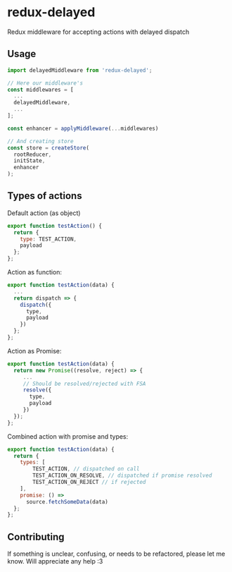 # redux-delayed
Redux middleware for accepting actions with delayed dispatch

## Usage

```js
import delayedMiddleware from 'redux-delayed';

// Here our middleware's
const middlewares = [
  ...
  delayedMiddleware,
  ...
];

const enhancer = applyMiddleware(...middlewares)

// And creating store
const store = createStore(
  rootReducer,
  initState,
  enhancer
);
```

## Types of actions

Default action (as object)

```js
export function testAction() {
  return {
    type: TEST_ACTION,
    payload
  };
};
```

Action as function:

```js
export function testAction(data) {
  ...
  return dispatch => {
    dispatch({
      type,
      payload
    })
  };
};
```

Action as Promise:

```js
export function testAction(data) {
  return new Promise((resolve, reject) => {
     ...
     // Should be resolved/rejected with FSA
     resolve({
       type,
       payload
     })
  });
};
```

Combined action with promise and types:

```js
export function testAction(data) {
  return {
    types: [
        TEST_ACTION, // dispatched on call
        TEST_ACTION_ON_RESOLVE, // dispatched if promise resolved
        TEST_ACTION_ON_REJECT // if rejected
    ],
    promise: () =>
      source.fetchSomeData(data)
  };
};
```

## Contributing
If something is unclear, confusing, or needs to be refactored, please let me know. Will appreciate any help :3
